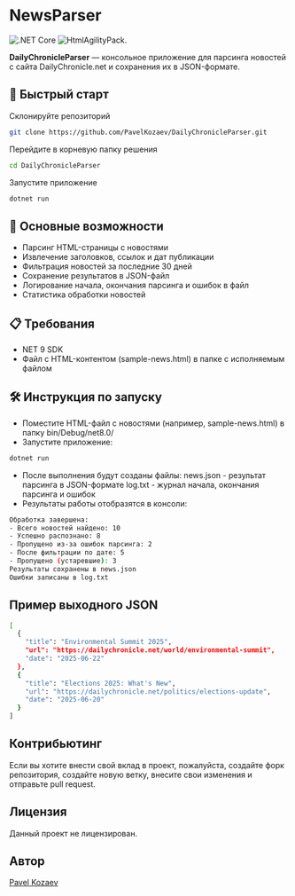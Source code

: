 # NewsParser

![.NET Core](https://img.shields.io/badge/.NET-9.0-blue)
![HtmlAgilityPack](https://img.shields.io/badge/HtmlAgilityPack-1.12.1-green).

**DailyChronicleParser** — консольное приложение для парсинга новостей с сайта DailyChronicle.net и сохранения их в JSON-формате.

## 🚀 Быстрый старт
Склонируйте репозиторий
```bash
git clone https://github.com/PavelKozaev/DailyChronicleParser.git
```
Перейдите в корневую папку решения
```bash
cd DailyChronicleParser
```
Запустите приложение
```bash
dotnet run
```

## 📌 Основные возможности
- Парсинг HTML-страницы с новостями
- Извлечение заголовков, ссылок и дат публикации
- Фильтрация новостей за последние 30 дней
- Сохранение результатов в JSON-файл
- Логирование начала, окончания парсинга и ошибок в файл
- Статистика обработки новостей

## 📋 Требования
- NET 9 SDK
- Файл с HTML-контентом (sample-news.html) в папке с исполняемым файлом

## 🛠 Инструкция по запуску
- Поместите HTML-файл с новостями (например, sample-news.html) в папку bin/Debug/net8.0/
- Запустите приложение:
```bash
dotnet run
```
- После выполнения будут созданы файлы:
news.json - результат парсинга в JSON-формате
log.txt - журнал начала, окончания парсинга и ошибок
- Результаты работы отобразятся в консоли:
```bash
Обработка завершена:
- Всего новостей найдено: 10
- Успешно распознано: 8
- Пропущено из-за ошибок парсинга: 2
- После фильтрации по дате: 5
- Пропущено (устаревшие): 3
Результаты сохранены в news.json
Ошибки записаны в log.txt
```

## Пример выходного JSON
```bash
[
  {
    "title": "Environmental Summit 2025",
    "url": "https://dailychronicle.net/world/environmental-summit",
    "date": "2025-06-22"
  },
  {
    "title": "Elections 2025: What's New",
    "url": "https://dailychronicle.net/politics/elections-update",
    "date": "2025-06-20"
  }
]
```

## Контрибьютинг

Если вы хотите внести свой вклад в проект, пожалуйста, создайте форк репозитория, создайте новую ветку, внесите свои изменения и отправьте pull request.

## Лицензия

Данный проект не лицензирован.

## Автор

[Pavel Kozaev](https://github.com/PavelKozaev)
